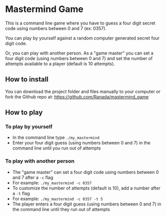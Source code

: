 # Mastermind Game

This is a command line game where you have to guess a four digit secret code using numbers between 0 and 7 (ex: 0357). 

You can play by yourself against a random computer generated secret four digit code.

Or, you can play with another person. As a "game master" you can set a four digit code (using numbers between 0 and 7) and set the number of attempts available to a player (default is 10 attempts).

## How to install

You can download the project folder and files manually to your computer or fork the Github repo at: 
https://github.com/Ranada/mastermind_game


## How to play

### To play by yourself

- In the command line type `./my_mastermind`
- Enter your four digit guess (using numbers between 0 and 7) in the command line until you run out of attempts

### To play with another person

- The "game master" can set a four digit code using numbers between 0 and 7 after a `-c` flag 
- For example: `./my_mastermind -c 0357`
- To customize the number of attempts (default is 10), add a number after a `-t` flag
- For example: `./my_mastermind -c 0357 -t 5`
- The player enters a four digit guess (using numbers between 0 and 7) in the command line until they run out of attempts
